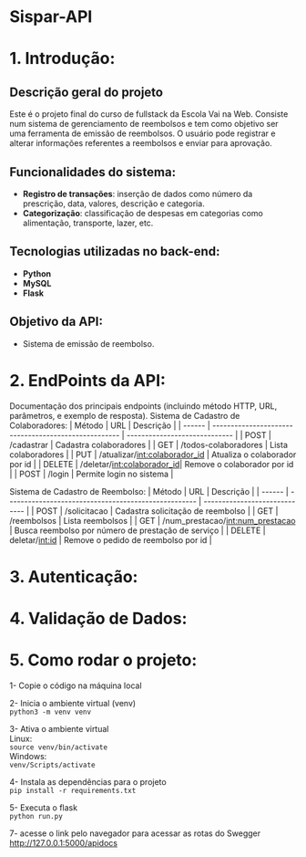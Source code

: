 # Sispar-API

# 1. Introdução:

## Descrição geral do projeto

Este é o projeto final do curso de fullstack da Escola Vai na Web. Consiste num sistema de gerenciamento de reembolsos e tem como objetivo ser uma ferramenta de emissão de reembolsos. O usuário pode registrar e alterar informações referentes a reembolsos e enviar para aprovação.

## Funcionalidades do sistema:

- **Registro de transações**: inserção de dados como número da prescrição, data, valores, descrição e categoria.
- **Categorização**: classificação de despesas em categorias como alimentação, transporte, lazer, etc.

## Tecnologias utilizadas no back-end:

- **Python**
- **MySQL**
- **Flask**

## Objetivo da API:

- Sistema de emissão de reembolso.

# 2. EndPoints da API:

Documentação dos principais endpoints (incluindo método HTTP, URL, parâmetros, e exemplo de resposta).
Sistema de Cadastro de Colaboradores:
| Método | URL | Descrição |
| ------ | ---------------------------------------------------- | ----------------------------- |
| POST | /cadastrar | Cadastra colaboradores |
| GET | /todos-colaboradores | Lista colaboradores |
| PUT | /atualizar/<int:colaborador_id> | Atualiza o colaborador por id |
| DELETE | /deletar/<int:colaborador_id>| Remove o colaborador por id |
| POST | /login | Permite login no sistema |

Sistema de Cadastro de Reembolso:
| Método | URL | Descrição |
| ------ | ---------------------------------------------------- | ----------------------------- |
| POST | /solicitacao | Cadastra solicitação de reembolso |
| GET | /reembolsos | Lista reembolsos |
| GET | /num_prestacao/<int:num_prestacao> | Busca reembolso por número de prestação de serviço |
| DELETE | deletar/<int:id> | Remove o pedido de reembolso por id |

# 3. Autenticação:

# 4. Validação de Dados:

# 5. Como rodar o projeto:

1- Copie o código na máquina local

2- Inicia o ambiente virtual (venv)\
`python3 -m venv venv`

3- Ativa o ambiente virtual\
Linux:\
`source venv/bin/activate`\
Windows:\
`venv/Scripts/activate`

4- Instala as dependências para o projeto\
`pip install -r requirements.txt`

5- Executa o flask\
`python run.py`

7- acesse o link pelo navegador para acessar as rotas do Swegger\
http://127.0.0.1:5000/apidocs

